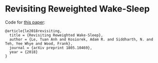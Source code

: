 # Revisiting Reweighted Wake-Sleep

Code for [this paper](https://arxiv.org/abs/1805.10469):
```
@article{le2018revisiting,
  title = {Revisiting Reweighted Wake-Sleep},
  author = {Le, Tuan Anh and Kosiorek, Adam R. and Siddharth, N. and Teh, Yee Whye and Wood, Frank},
  journal = {arXiv preprint 1805.10469},
  year = {2018}
}
```